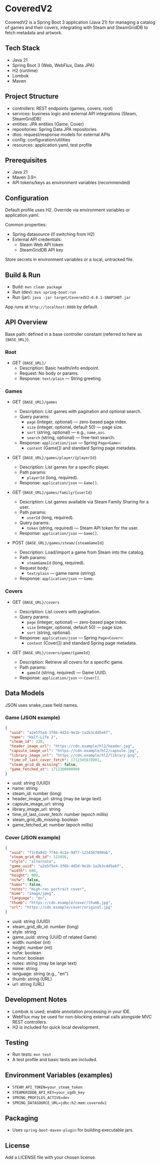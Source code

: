 # CoveredV2

CoveredV2 is a Spring Boot 3 application (Java 21) for managing a catalog of games and their covers, integrating with Steam and SteamGridDB to fetch metadata and artwork.

## Tech Stack
- Java 21
- Spring Boot 3 (Web, WebFlux, Data JPA)
- H2 (runtime)
- Lombok
- Maven

## Project Structure
- controllers: REST endpoints (games, covers, root)
- services: business logic and external API integrations (Steam, SteamGridDB)
- entities: JPA entities (Game, Cover)
- repositories: Spring Data JPA repositories
- dtos: request/response models for external APIs
- config: configuration/utilities
- resources: application.yaml, test profile

## Prerequisites
- Java 21
- Maven 3.9+
- API tokens/keys as environment variables (recommended)

## Configuration
Default profile uses H2. Override via environment variables or application.yaml.

Common properties:
- Spring datasource (if switching from H2)
- External API credentials:
    - Steam Web API token
    - SteamGridDB API key

Store secrets in environment variables or a local, untracked file.

## Build & Run
- Build: `mvn clean package`
- Run (dev): `mvn spring-boot:run`
- Run (jar): `java -jar target/CoveredV2-0.0.1-SNAPSHOT.jar`

App runs at `http://localhost:8080` by default.

## API Overview

Base path: defined in a base controller constant (referred to here as `{BASE_URL}`).

### Root
- GET `{BASE_URL}/`
    - Description: Basic health/info endpoint.
    - Request: No body or params.
    - Response: `text/plain` — String greeting.

### Games
- GET `{BASE_URL}/games`
    - Description: List games with pagination and optional search.
    - Query params:
        - `page` (integer, optional) — zero-based page index.
        - `size` (integer, optional, default 50) — page size.
        - `sort` (string, optional) — e.g., `name,asc`.
        - `search` (string, optional) — free-text search.
    - Response: `application/json` — Spring `Page<Game>`:
        - `content` (Game[]) and standard Spring page metadata.

- GET `{BASE_URL}/games/player/{playerId}`
    - Description: List games for a specific player.
    - Path params:
        - `playerId` (long, required).
    - Response: `application/json` — `Game[]`.

- GET `{BASE_URL}/games/family/{userId}`
    - Description: List games available via Steam Family Sharing for a user.
    - Path params:
        - `userId` (long, required).
    - Query params:
        - `token` (string, required) — Steam API token for the user.
    - Response: `application/json` — `Game[]`.

- POST `{BASE_URL}/games/steam/{steamGameId}`
    - Description: Load/import a game from Steam into the catalog.
    - Path params:
        - `steamGameId` (long, required).
    - Request body:
        - `text/plain` — game name (string).
    - Response: `application/json` — `Game`.

### Covers
- GET `{BASE_URL}/covers`
    - Description: List covers with pagination.
    - Query params:
        - `page` (integer, optional) — zero-based page index.
        - `size` (integer, optional, default 50) — page size.
        - `sort` (string, optional).
    - Response: `application/json` — Spring `Page<Cover>`:
        - `content` (Cover[]) and standard Spring page metadata.

- GET `{BASE_URL}/covers/game/{gameId}`
    - Description: Retrieve all covers for a specific game.
    - Path params:
        - `gameId` (string, required) — Game UUID.
    - Response: `application/json` — `Cover[]`.

## Data Models

JSON uses snake_case field names.

### Game (JSON example)
```json
{
  "uuid": "a2e5f5e4-3f6b-4d2d-9e1b-1a2b3c4d5e6f",
  "name": "Half-Life 2",
  "steam_id": 220,
  "header_image_url": "https://cdn.example/hl2/header.jpg",
  "capsule_image_url": "https://cdn.example/hl2/capsule.jpg",
  "library_image_url": "https://cdn.example/hl2/library.png",
  "time_of_last_cover_fetch": 1712345678901,
  "steam_grid_db_missing": false,
  "game_fetched_at": 1712300000000
}
```
- uuid: string (UUID)
- name: string
- steam_id: number (long)
- header_image_url: string (may be large text)
- capsule_image_url: string
- library_image_url: string
- time_of_last_cover_fetch: number (epoch millis)
- steam_grid_db_missing: boolean
- game_fetched_at: number (epoch millis)

### Cover (JSON example)
```json
{
  "uuid": "f1c0a8d2-7f4a-4c1e-9d77-1234567890ab",
  "steam_grid_db_id": 123456,
  "style": "alternate",
  "game_uuid": "a2e5f5e4-3f6b-4d2d-9e1b-1a2b3c4d5e6f",
  "width": 600,
  "height": 900,
  "nsfw": false,
  "humor": false,
  "notes": "High-res portrait cover",
  "mime": "image/jpeg",
  "language": "en",
  "thumb": "https://cdn.example/cover/thumb.jpg",
  "url": "https://cdn.example/cover/original.jpg"
}
```

- uuid: string (UUID)
- steam_grid_db_id: number (long)
- style: string
- game_uuid: string (UUID of related Game)
- width: number (int)
- height: number (int)
- nsfw: boolean
- humor: boolean
- notes: string (may be large text)
- mime: string
- language: string (e.g., "en")
- thumb: string (URL)
- url: string (URL)

## Development Notes
- Lombok is used; enable annotation processing in your IDE.
- WebFlux may be used for non-blocking external calls alongside MVC REST controllers.
- H2 is included for quick local development.

## Testing
- Run tests: `mvn test`
- A test profile and basic tests are included.

## Environment Variables (examples)
- `STEAM_API_TOKEN=your_steam_token`
- `STEAMGRIDDB_API_KEY=your_sgdb_key`
- `SPRING_PROFILES_ACTIVE=dev`
- `SPRING_DATASOURCE_URL=jdbc:h2:mem:coveredv2`

## Packaging
- Uses `spring-boot-maven-plugin` for building executable jars.

## License
Add a LICENSE file with your chosen license.